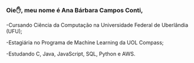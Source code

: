### Oie✋, meu nome é Ana Bárbara Campos Conti,

-Cursando Ciência da Computação na Universidade Federal de Uberlândia (UFU);

-Estagiária no Programa de Machine Learning da UOL Compass;

-Estudando C, Java, JavaScript, SQL, Python e AWS.



